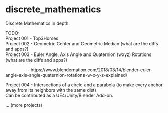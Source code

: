 # discrete_mathematics
Discrete Mathematics in depth.<br>

TODO:<br>
Project 001 - Top3Horses<br>
Project 002 - Geometric Center and Geometric Median (what are the diffs and apps?)<br>
Project 003 - Euler Angle, Axis Angle and Quaternion (wxyz) Rotations (what are the diffs and apps?)<br>
<p style="text-indent:5em;">
- https://www.blendernation.com/2018/03/14/blender-euler-angle-axis-angle-quaternion-rotations-w-x-y-z-explained/
</p>
Project 004 - Intersections of a circle and a parabola (to make every anchor away from its neighbors with the same dist)<br>
  Can be contributed as a UE4/Unity/Blender Add-on.

... (more projects)
